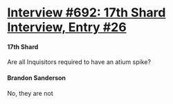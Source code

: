 # [Interview #692: 17th Shard Interview, Entry #26](https://www.theoryland.com/intvmain.php?i=692#26)

#### 17th Shard

Are all Inquisitors required to have an atium spike?

#### Brandon Sanderson

No, they are not

